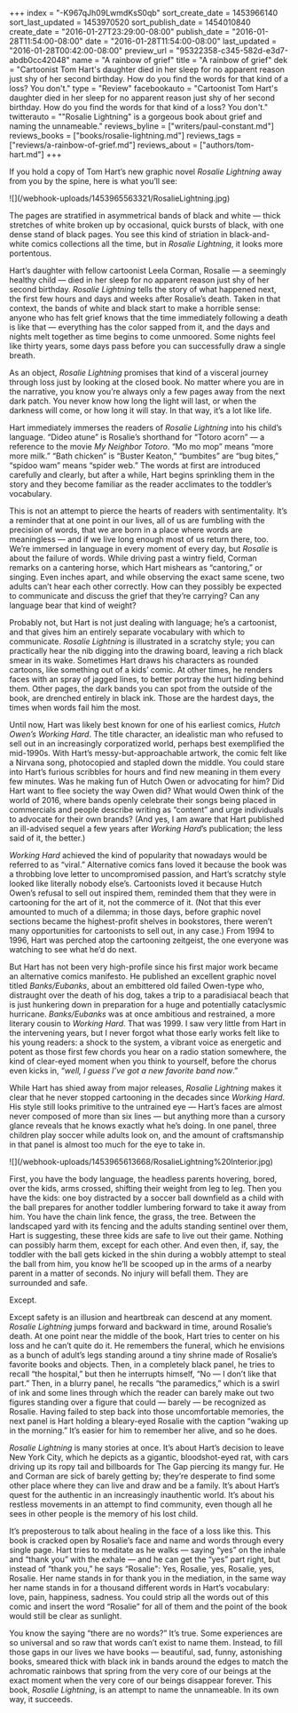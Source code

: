 +++
index = "-K967qJh09LwmdKsS0qb"
sort_create_date = 1453966140
sort_last_updated = 1453970520
sort_publish_date = 1454010840
create_date = "2016-01-27T23:29:00-08:00"
publish_date = "2016-01-28T11:54:00-08:00"
date = "2016-01-28T11:54:00-08:00"
last_updated = "2016-01-28T00:42:00-08:00"
preview_url = "95322358-c345-582d-e3d7-abdb0cc42048"
name = "A rainbow of grief"
title = "A rainbow of grief"
dek = "Cartoonist Tom Hart's daughter died in her sleep for no apparent reason just shy of her second birthday. How do you find the words for that kind of a loss? You don't."
type = "Review"
facebookauto = "Cartoonist Tom Hart's daughter died in her sleep for no apparent reason just shy of her second birthday. How do you find the words for that kind of a loss? You don't."
twitterauto = "\"Rosalie Lightning\" is a gorgeous book about grief and naming the unnameable."
reviews_byline = ["writers/paul-constant.md"]
reviews_books = ["books/rosalie-lightning.md"]
reviews_tags = ["reviews/a-rainbow-of-grief.md"]
reviews_about = ["authors/tom-hart.md"]
+++

If you hold a copy of Tom Hart’s new graphic novel *Rosalie Lightning* away from you by the spine, here is what you’ll see:

<p class="image">![](/webhook-uploads/1453965563321/RosalieLightning.jpg)</p>

The pages are stratified in asymmetrical bands of black and white — thick stretches of white broken up by occasional, quick bursts of black, with one dense stand of black pages. You see this kind of striation in black-and-white comics collections all the time, but in *Rosalie Lightning*, it looks more portentous.

Hart’s daughter with fellow cartoonist Leela Corman, Rosalie — a seemingly healthy child — died in her sleep for no apparent reason just shy of her second birthday. *Rosalie Lightning* tells the story of what happened next, the first few hours and days and weeks after Rosalie’s death. Taken in that context, the bands of white and black start to make a horrible sense: anyone who has felt grief knows that the time immediately following a death is like that — everything has the color sapped from it, and the days and nights melt together as time begins to come unmoored. Some nights feel like thirty years, some days pass before you can successfully draw a single breath.

As an object, *Rosalie Lightning* promises that kind of a visceral journey through loss just by looking at the closed book. No matter where you are in the narrative, you know you’re always only a few pages away from the next dark patch. You never know how long the light will last, or when the darkness will come, or how long it will stay. In that way, it’s a lot like life.

<div class="break"></div>

Hart immediately immerses the readers of *Rosalie Lightning* into his child’s language. “Dideo atune” is Rosalie’s shorthand for “Totoro acorn” — a reference to the movie *My Neighbor Totoro*. “Mo mo mop” means “more more milk.” “Bath chicken” is “Buster Keaton,” “bumbites” are “bug bites,” “spidoo wam” means “spider web.” The words at first are introduced carefully and clearly, but after a while, Hart begins sprinkling them in the story and they become familiar as the reader acclimates to the toddler’s vocabulary.

This is not an attempt to pierce the hearts of readers with sentimentality. It’s a reminder that at one point in our lives, all of us are fumbling with the precision of words, that we are born in a place where words are meaningless — and if we live long enough most of us return there, too. We’re immersed in language in every moment of every day, but *Rosalie* is about the failure of words. While driving past a wintry field, Corman remarks on a cantering horse, which Hart mishears as “cantoring,” or singing. Even inches apart, and while observing the exact same scene, two adults can’t hear each other correctly. How can they possibly be expected to communicate and discuss the grief that they’re carrying? Can any language bear that kind of weight?

Probably not, but Hart is not just dealing with language; he’s a cartoonist, and that gives him an entirely separate vocabulary with which to communicate. *Rosalie Lightning* is illustrated in a scratchy style; you can practically hear the nib digging into the drawing board, leaving a rich black smear in its wake. Sometimes Hart draws his characters as rounded cartoons, like something out of a kids’ comic. At other times, he renders faces with an spray of jagged lines, to better portray the hurt hiding behind them. Other pages, the dark bands you can spot from the outside of the book, are drenched entirely in black ink. Those are the hardest days, the times when words fail him the most.

<div class="break"></div>

Until now, Hart was likely best known for one of his earliest comics, *Hutch Owen’s Working Hard*.   The title character, an idealistic man who refused to sell out in an increasingly corporatized world, perhaps best exemplified the mid-1990s. With Hart’s messy-but-approachable artwork, the comic felt like a Nirvana song, photocopied and stapled down the middle. You could stare into Hart’s furious scribbles for hours and find new meaning in them every few minutes. Was he making fun of Hutch Owen or advocating for him? Did Hart want to flee society the way Owen did? What would Owen think of the world of 2016, where bands openly celebrate their songs being placed in commercials and people describe writing as “content” and urge individuals to advocate for their own brands? (And yes, I am aware that Hart published an ill-advised sequel a few years after *Working Hard*’s publication; the less said of it, the better.)

*Working Hard* achieved the kind of popularity that nowadays would be referred to as “viral.” Alternative comics fans loved it because the book was a throbbing love letter to uncompromised passion, and Hart’s scratchy style looked like literally nobody else’s. Cartoonists loved it because Hutch Owen’s refusal to sell out inspired them, reminded them that they were in cartooning for the art of it, not the commerce of it. (Not that this ever amounted to much of a dilemma; in those days, before graphic novel sections became the highest-profit shelves in bookstores, there weren’t many opportunities for cartoonists to sell out, in any case.) From 1994 to 1996, Hart was perched atop the cartooning zeitgeist, the one everyone was watching to see what he’d do next.

But Hart has not been very high-profile since his first major work became an alternative comics manifesto. He published an excellent graphic novel titled *Banks/Eubanks*, about an embittered old failed Owen-type who, distraught over the death of his dog, takes a trip to a paradisiacal beach that is just hunkering down in preparation for a huge and potentially cataclysmic hurricane. *Banks/Eubanks* was at once ambitious and restrained, a more literary cousin to *Working Hard*. That was 1999. I saw very little from Hart in the intervening years, but I never forgot what those early works felt like to his young readers: a shock to the system, a vibrant voice as energetic and potent as those first few chords you hear on a radio station somewhere, the kind of clear-eyed moment when you think to yourself, before the chorus even kicks in, “*well, I guess I’ve got a new favorite band now*.”

<div class="break"></div>

While Hart has shied away from major releases, *Rosalie Lightning* makes it clear that he never stopped cartooning in the decades since *Working Hard*. His style still looks primitive to the untrained eye — Hart’s faces are almost never composed of more than six lines — but anything more than a cursory glance reveals that he knows exactly what he’s doing. In one panel, three children play soccer while adults look on, and the amount of craftsmanship in that panel is almost too much for the eye to take in.

<p class="image">![](/webhook-uploads/1453965613668/RosalieLightning%20Interior.jpg)</p>

First, you have the body language, the headless parents hovering, bored, over the kids, arms crossed, shifting their weight from leg to leg. Then you have the kids: one boy distracted by a soccer ball downfield as a child with the ball prepares for another toddler lumbering forward to take it away from him. You have the chain link fence, the grass, the tree. Between the landscaped yard with its fencing and the adults standing sentinel over them, Hart is suggesting, these three kids are safe to live out their game. Nothing can possibly harm them, except for each other. And even then, if, say, the toddler with the ball gets kicked in the shin during a wobbly attempt to steal the ball from him, you know he’ll be scooped up in the arms of a nearby parent in a matter of seconds. No injury will befall them. They are surrounded and safe.

Except.

Except safety is an illusion and heartbreak can descend at any moment. *Rosalie Lightning* jumps forward and backward in time, around Rosalie’s death. At one point near the middle of the book, Hart tries to center on his loss and he can’t quite do it. He remembers the funeral, which he envisions as a bunch of adult’s legs standing around a tiny shrine made of Rosalie’s favorite books and objects. Then, in a completely black panel, he tries to recall “the hospital,” but then he interrupts himself, “No — I don’t like that part.” Then, in a blurry panel, he recalls “the paramedics,” which is a swirl of ink and some lines through which the reader can barely make out two figures standing over a figure that could — barely — be recognized as Rosalie. Having failed to step back into those uncomfortable memories, the next panel is Hart holding a bleary-eyed Rosalie with the caption “waking up in the morning.” It’s easier for him to remember her alive, and so he does.

<div class="break"></div>

*Rosalie Lightning* is many stories at once. It’s about Hart’s decision to leave New York City, which he depicts as a gigantic, bloodshot-eyed rat, with cars driving up its ropy tail and billboards for The Gap piercing its mangy fur. He and Corman are sick of barely getting by; they’re desperate to find some other place where they can live and draw and be a family. It’s about Hart’s quest for the authentic in an increasingly inauthentic world. It’s about his restless movements in an attempt to find community, even though all he sees in other people is the memory of his lost child.

It’s preposterous to talk about healing in the face of a loss like this. This book is cracked open by Rosalie’s face and name and words through every single page. Hart tries to meditate as he walks — saying “yes” on the inhale and “thank you” with the exhale — and he can get the “yes” part right, but instead of “thank you,” he says “Rosalie": Yes, Rosalie, yes, Rosalie, yes, Rosalie. Her name stands in for thank you in the mediation, in the same way her name stands in for a thousand different words in Hart’s vocabulary: love, pain, happiness, sadness. You could strip all the words out of this comic and insert the word “Rosalie” for all of them and the point of the book would still be clear as sunlight.

You know the saying “there are no words?” It’s true. Some experiences are so universal and so raw that words can’t exist to name them. Instead, to fill those gaps in our lives we have books — beautiful, sad, funny, astonishing books, smeared thick with black ink in bands around the edges to match the achromatic rainbows that spring from the very core of our beings at the exact moment when the very core of our beings disappear forever. This book, *Rosalie Lightning*, is an attempt to name the unnameable. In its own way, it succeeds. 